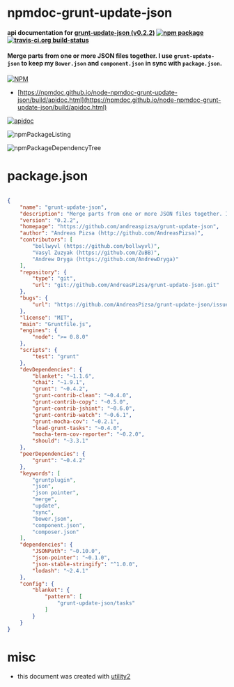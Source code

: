 # npmdoc-grunt-update-json

#### api documentation for  [grunt-update-json (v0.2.2)](https://github.com/andreaspizsa/grunt-update-json)  [![npm package](https://img.shields.io/npm/v/npmdoc-grunt-update-json.svg?style=flat-square)](https://www.npmjs.org/package/npmdoc-grunt-update-json) [![travis-ci.org build-status](https://api.travis-ci.org/npmdoc/node-npmdoc-grunt-update-json.svg)](https://travis-ci.org/npmdoc/node-npmdoc-grunt-update-json)

#### Merge parts from one or more JSON files together. I use `grunt-update-json` to keep my `Bower.json` and `component.json` in sync with `package.json`.

[![NPM](https://nodei.co/npm/grunt-update-json.png?downloads=true&downloadRank=true&stars=true)](https://www.npmjs.com/package/grunt-update-json)

- [https://npmdoc.github.io/node-npmdoc-grunt-update-json/build/apidoc.html](https://npmdoc.github.io/node-npmdoc-grunt-update-json/build/apidoc.html)

[![apidoc](https://npmdoc.github.io/node-npmdoc-grunt-update-json/build/screenCapture.buildCi.browser.%252Ftmp%252Fbuild%252Fapidoc.html.png)](https://npmdoc.github.io/node-npmdoc-grunt-update-json/build/apidoc.html)

![npmPackageListing](https://npmdoc.github.io/node-npmdoc-grunt-update-json/build/screenCapture.npmPackageListing.svg)

![npmPackageDependencyTree](https://npmdoc.github.io/node-npmdoc-grunt-update-json/build/screenCapture.npmPackageDependencyTree.svg)



# package.json

```json

{
    "name": "grunt-update-json",
    "description": "Merge parts from one or more JSON files together. I use 'grunt-update-json' to keep my 'Bower.json' and 'component.json' in sync with 'package.json'.",
    "version": "0.2.2",
    "homepage": "https://github.com/andreaspizsa/grunt-update-json",
    "author": "Andreas Pizsa (http://github.com/AndreasPizsa)",
    "contributors": [
        "bollwyvl (https://github.com/bollwyvl)",
        "Vasyl Zuzyak (https://github.com/ZuBB)",
        "Andrew Dryga (https://github.com/AndrewDryga)"
    ],
    "repository": {
        "type": "git",
        "url": "git://github.com/AndreasPizsa/grunt-update-json.git"
    },
    "bugs": {
        "url": "https://github.com/AndreasPizsa/grunt-update-json/issues"
    },
    "license": "MIT",
    "main": "Gruntfile.js",
    "engines": {
        "node": ">= 0.8.0"
    },
    "scripts": {
        "test": "grunt"
    },
    "devDependencies": {
        "blanket": "~1.1.6",
        "chai": "~1.9.1",
        "grunt": "~0.4.2",
        "grunt-contrib-clean": "~0.4.0",
        "grunt-contrib-copy": "~0.5.0",
        "grunt-contrib-jshint": "~0.6.0",
        "grunt-contrib-watch": "~0.6.1",
        "grunt-mocha-cov": "~0.2.1",
        "load-grunt-tasks": "~0.4.0",
        "mocha-term-cov-reporter": "~0.2.0",
        "should": "~3.3.1"
    },
    "peerDependencies": {
        "grunt": "~0.4.2"
    },
    "keywords": [
        "gruntplugin",
        "json",
        "json pointer",
        "merge",
        "update",
        "sync",
        "bower.json",
        "component.json",
        "composer.json"
    ],
    "dependencies": {
        "JSONPath": "~0.10.0",
        "json-pointer": "~0.1.0",
        "json-stable-stringify": "^1.0.0",
        "lodash": "~2.4.1"
    },
    "config": {
        "blanket": {
            "pattern": [
                "grunt-update-json/tasks"
            ]
        }
    }
}
```



# misc
- this document was created with [utility2](https://github.com/kaizhu256/node-utility2)
